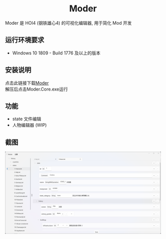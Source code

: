<h1 align="center">
    Moder
</h1>

Moder 是 HOI4 (钢铁雄心4) 的可视化编辑器, 用于简化 Mod 开发

## 运行环境要求

- Windows 10 1809 - Build 1776 及以上的版本

## 安装说明

点击此链接下载[Moder](https://github.com/textGamex/Moder/releases)
<br>解压后点击Moder.Core.exe运行

## 功能

- state 文件编辑
- 人物编辑器 (WIP)

## 截图

![screenshot1](../Images/screenshot1.png)

